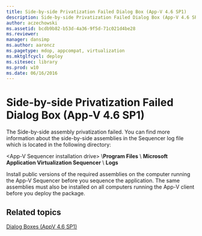 ```yaml
---
title: Side-by-side Privatization Failed Dialog Box (App-V 4.6 SP1)
description: Side-by-side Privatization Failed Dialog Box (App-V 4.6 SP1)
author: aczechowski
ms.assetid: bcdb9b82-b53d-4a36-9f5d-71c021d4be28
ms.reviewer: 
manager: dansimp
ms.author: aaroncz
ms.pagetype: mdop, appcompat, virtualization
ms.mktglfcycl: deploy
ms.sitesec: library
ms.prod: w10
ms.date: 06/16/2016
---
```



# Side-by-side Privatization Failed Dialog Box (App-V 4.6 SP1)


The Side-by-side assembly privatization failed. You can find more information about the side-by-side assemblies in the Sequencer log file which is located in the following directory:

&lt;App-V Sequencer installation drive&gt; \\**Program Files** \\ **Microsoft Application Virtualization Sequencer** \\ **Logs**

Install public versions of the required assemblies on the computer running the App-V Sequencer before you sequence the application. The same assemblies must also be installed on all computers running the App-V client before you deploy the package.

## Related topics


[Dialog Boxes (AppV 4.6 SP1)](dialog-boxes--appv-46-sp1-.md)

 

 





